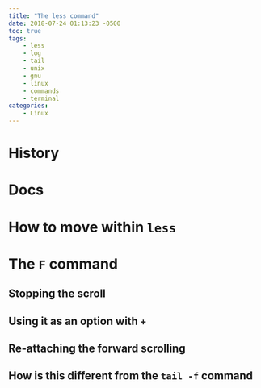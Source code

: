 ```yaml
---
title: "The less command"
date: 2018-07-24 01:13:23 -0500
toc: true
tags:
    - less
    - log
    - tail
    - unix
    - gnu
    - linux
    - commands
    - terminal
categories:
    - Linux
---
```

<!--
- History
- Docs
https://www.linux.org/docs/man1/less.html
- BSD vs GNU
- Moving inside less
- Searching
- The +F option
    - Difference from tail -f
    - Detaching from the end of the file
    - Reattaching to the end of the file (Shift + F)
-->
# History
# Docs
# How to move within `less`
# The `F` command
## Stopping the scroll
## Using it as an option with `+`
## Re-attaching the forward scrolling
## How is this different from the `tail -f` command
